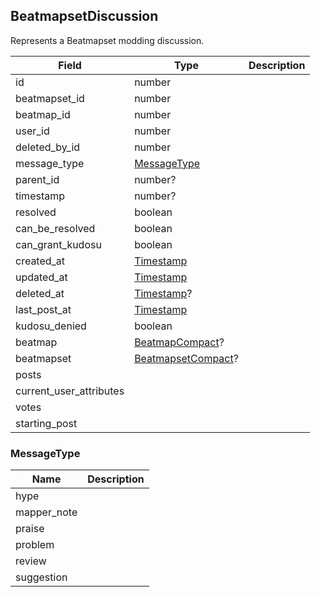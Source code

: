 ## BeatmapsetDiscussion

Represents a Beatmapset modding discussion.

Field                   | Type                                     | Description
----------------------- | ---------------------------------------- | -----------
id                      | number                                   | |
beatmapset_id           | number                                   | |
beatmap_id              | number                                   | |
user_id                 | number                                   | |
deleted_by_id           | number                                   | |
message_type            | [MessageType](#messagetype)              | |
parent_id               | number?                                  | |
timestamp               | number?                                  | |
resolved                | boolean                                  | |
can_be_resolved         | boolean                                  | |
can_grant_kudosu        | boolean                                  | |
created_at              | [Timestamp](#timestamp)                  | |
updated_at              | [Timestamp](#timestamp)                  | |
deleted_at              | [Timestamp](#timestamp)?                 | |
last_post_at            | [Timestamp](#timestamp)                  | |
kudosu_denied           | boolean                                  | |
beatmap                 | [BeatmapCompact](#beatmapcompact)?       | |
beatmapset              | [BeatmapsetCompact](#beatmapsetcompact)? | |
posts                   |                                          | |
current_user_attributes |                                          | |
votes                   |                                          | |
starting_post           |                                          | |


### MessageType

Name        | Description
----------- | -----------
hype        | |
mapper_note | |
praise      | |
problem     | |
review      | |
suggestion  | |
